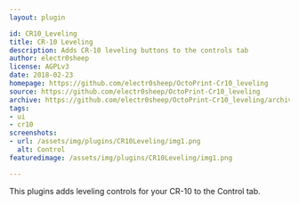 ```yaml
---
layout: plugin

id: CR10_Leveling
title: CR-10 Leveling
description: Adds CR-10 leveling buttons to the controls tab
author: electr0sheep
license: AGPLv3
date: 2018-02-23
homepage: https://github.com/electr0sheep/OctoPrint-Cr10_leveling
source: https://github.com/electr0sheep/OctoPrint-Cr10_leveling
archive: https://github.com/electr0sheep/OctoPrint-Cr10_leveling/archive/master.zip
tags:
- ui
- cr10
screenshots:
- url: /assets/img/plugins/CR10Leveling/img1.png
  alt: Control
featuredimage: /assets/img/plugins/CR10Leveling/img1.png

---
```


This plugins adds leveling controls for your CR-10 to the Control tab.
